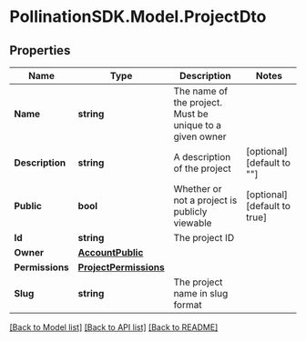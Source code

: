 
# PollinationSDK.Model.ProjectDto

## Properties

Name | Type | Description | Notes
------------ | ------------- | ------------- | -------------
**Name** | **string** | The name of the project. Must be unique to a given owner | 
**Description** | **string** | A description of the project | [optional] [default to ""]
**Public** | **bool** | Whether or not a project is publicly viewable | [optional] [default to true]
**Id** | **string** | The project ID | 
**Owner** | [**AccountPublic**](AccountPublic.md) |  | 
**Permissions** | [**ProjectPermissions**](ProjectPermissions.md) |  | 
**Slug** | **string** | The project name in slug format | 

[[Back to Model list]](../README.md#documentation-for-models)
[[Back to API list]](../README.md#documentation-for-api-endpoints)
[[Back to README]](../README.md)

